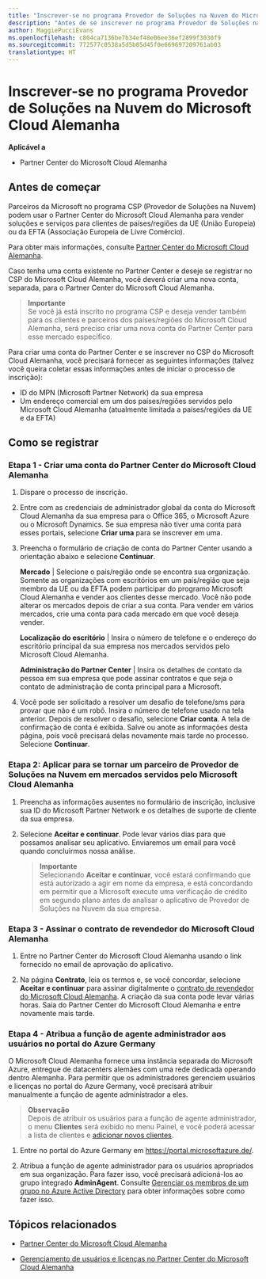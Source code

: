```yaml
---
title: "Inscrever-se no programa Provedor de Soluções na Nuvem do Microsoft Cloud Alemanha | Partner Center do Microsoft Cloud Alemanha"
description: "Antes de se inscrever no programa Provedor de Soluções na Nuvem do Microsoft Cloud Alemanha, saiba mais sobre os requisitos do programa CSP."
author: MaggiePucciEvans
ms.openlocfilehash: c804ca7136be7b34ef48e06ee36ef2899f3030f9
ms.sourcegitcommit: 772577c0538a5d5b05d45f0e669697209761ab03
translationtype: HT
---
```

# <a name="enroll-in-the-cloud-solution-provider-program-for-microsoft-cloud-germany"></a>Inscrever-se no programa Provedor de Soluções na Nuvem do Microsoft Cloud Alemanha

**Aplicável a**

-  Partner Center do Microsoft Cloud Alemanha

## <a name="before-you-begin"></a>Antes de começar

Parceiros da Microsoft no programa CSP (Provedor de Soluções na Nuvem) podem usar o Partner Center do Microsoft Cloud Alemanha para vender soluções e serviços para clientes de países/regiões da UE (União Europeia) ou da EFTA (Associação Europeia de Livre Comércio).

Para obter mais informações, consulte [Partner Center do Microsoft Cloud Alemanha](partner-center-for-microsoft-cloud-germany.md).

Caso tenha uma conta existente no Partner Center e deseje se registrar no CSP do Microsoft Cloud Alemanha, você deverá criar uma nova conta, separada, para o Partner Center do Microsoft Cloud Alemanha.

>**Importante**<br>
Se você já está inscrito no programa CSP e deseja vender também para os clientes e parceiros dos países/regiões do Microsoft Cloud Alemanha, será preciso criar uma nova conta do Partner Center para esse mercado específico.  

Para criar uma conta do Partner Center e se inscrever no CSP do Microsoft Cloud Alemanha, você precisará fornecer as seguintes informações (talvez você queira coletar essas informações antes de iniciar o processo de inscrição):

-  ID do MPN (Microsoft Partner Network) da sua empresa 
-  Um endereço comercial em um dos países/regiões servidos pelo Microsoft Cloud Alemanha (atualmente limitada a países/regiões da UE e da EFTA) 

## <a name="how-to-enroll"></a>Como se registrar 

### <a name="step-1---create-an-account-for-partner-center-for-microsoft-cloud-germany"></a>Etapa 1 - Criar uma conta do Partner Center do Microsoft Cloud Alemanha 

1.  Dispare o processo de inscrição. 

2.  Entre com as credenciais de administrador global da conta do Microsoft Cloud Alemanha da sua empresa para o Office 365, o Microsoft Azure ou o Microsoft Dynamics. Se sua empresa não tiver uma conta para esses portais, selecione **Criar uma** para se inscrever em uma.

3.  Preencha o formulário de criação de conta do Partner Center usando a orientação abaixo e selecione **Continuar**.   

    **Mercado** | Selecione o país/região onde se encontra sua organização. Somente as organizações com escritórios em um país/região que seja membro da UE ou da EFTA podem participar do programo Microsoft Cloud Alemanha e vender aos clientes desse mercado. Você não pode alterar os mercados depois de criar a sua conta. Para vender em vários mercados, crie uma conta para cada mercado em que você deseja vender.

    **Localização do escritório** | Insira o número de telefone e o endereço do escritório principal da sua empresa nos mercados servidos pelo Microsoft Cloud Alemanha.

    **Administração do Partner Center** | Insira os detalhes de contato da pessoa em sua empresa que pode assinar contratos e que seja o contato de administração de conta principal para a Microsoft. 

4.  Você pode ser solicitado a resolver um desafio de telefone/sms para provar que não é um robô. Insira o número de telefone usado na tela anterior. Depois de resolver o desafio, selecione **Criar conta**. A tela de confirmação de conta é exibida. Salve ou anote as informações desta página, pois você precisará delas novamente mais tarde no processo. Selecione **Continuar**.

### <a name="step-2---apply-to-become-a-cloud-solution-provider-partner-in-markets-served-by-microsoft-cloud-germany"></a>Etapa 2: Aplicar para se tornar um parceiro de Provedor de Soluções na Nuvem em mercados servidos pelo Microsoft Cloud Alemanha 

1.  Preencha as informações ausentes no formulário de inscrição, inclusive sua ID do Microsoft Partner Network e os detalhes de suporte de cliente da sua empresa. 

2.  Selecione **Aceitar e continuar**. Pode levar vários dias para que possamos analisar seu aplicativo. Enviaremos um email para você quando concluirmos nossa análise.

    >**Importante**<br>
    Selecionando **Aceitar e continuar**, você estará confirmando que está autorizado a agir em nome da empresa, e está concordando em permitir que a Microsoft execute uma verificação de crédito em segundo plano antes de analisar o aplicativo de Provedor de Soluções na Nuvem da sua empresa.

### <a name="step-3---sign-the-reseller-agreement-for-microsoft-cloud-germany"></a>Etapa 3 - Assinar o contrato de revendedor do Microsoft Cloud Alemanha 

1. Entre no Partner Center do Microsoft Cloud Alemanha usando o link fornecido no email de aprovação do aplicativo. 

2. Na página **Contrato**, leia os termos e, se você concordar, selecione **Aceitar e continuar** para assinar digitalmente o [contrato de revendedor do Microsoft Cloud Alemanha](https://go.microsoft.com/fwlink/p/?linkid=831385). A criação da sua conta pode levar várias horas. Saia do Partner Center do Microsoft Cloud Alemanha e entre novamente mais tarde.

### <a name="step-4---assign-users-to-the-admin-agent-role-in-the-azure-germany-portal"></a>Etapa 4 - Atribua a função de agente administrador aos usuários no portal do Azure Germany 

O Microsoft Cloud Alemanha fornece uma instância separada do Microsoft Azure, entregue de datacenters alemães com uma rede dedicada operando dentro Alemanha. Para permitir que os administradores gerenciem usuários e licenças no portal do Azure Germany, você precisará atribuir manualmente a função de agente administrador a eles.

>**Observação**<br>
Depois de atribuir os usuários para a função de agente administrador, o menu **Clientes** será exibido no menu Painel, e você poderá acessar a lista de clientes e [adicionar novos clientes](add-a-new-customer.md).   

1.  Entre no portal do Azure Germany em https://portal.microsoftazure.de/.

2.  Atribua a função de agente administrador para os usuários apropriados em sua organização. Para fazer isso, você precisará adicioná-los ao grupo integrado **AdminAgent**. Consulte [Gerenciar os membros de um grupo no Azure Active Directory](https://docs.microsoft.com/azure/active-directory/active-directory-groups-members-azure-portal) para obter informações sobre como fazer isso.
 

## <a name="related-topics"></a>Tópicos relacionados

-  [Partner Center do Microsoft Cloud Alemanha](partner-center-for-microsoft-cloud-germany.md)

-  [Gerenciamento de usuários e licenças no Partner Center do Microsoft Cloud Alemanha](user-management-in-partner-center-for-microsoft-cloud-germany.md)


